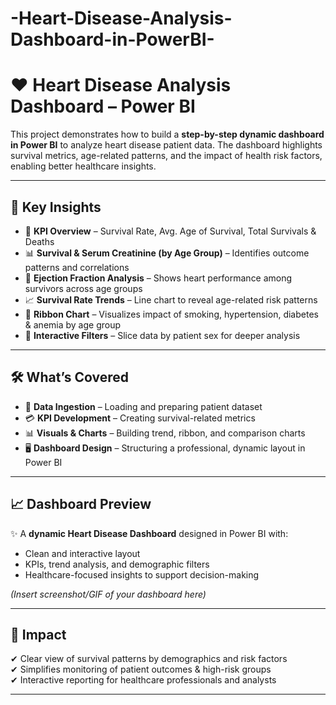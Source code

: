 # -Heart-Disease-Analysis-Dashboard-in-PowerBI-

# ❤️ Heart Disease Analysis Dashboard – Power BI  

This project demonstrates how to build a **step-by-step dynamic dashboard in Power BI** to analyze heart disease patient data. The dashboard highlights survival metrics, age-related patterns, and the impact of health risk factors, enabling better healthcare insights.  

---

## 🚀 Key Insights  

- 📌 **KPI Overview** – Survival Rate, Avg. Age of Survival, Total Survivals & Deaths  
- 📊 **Survival & Serum Creatinine (by Age Group)** – Identifies outcome patterns and correlations  
- 💓 **Ejection Fraction Analysis** – Shows heart performance among survivors across age groups  
- 📈 **Survival Rate Trends** – Line chart to reveal age-related risk patterns  
- 🎀 **Ribbon Chart** – Visualizes impact of smoking, hypertension, diabetes & anemia by age group  
- 🔎 **Interactive Filters** – Slice data by patient sex for deeper analysis  

---

## 🛠️ What’s Covered  

- 📝 **Data Ingestion** – Loading and preparing patient dataset  
- 💳 **KPI Development** – Creating survival-related metrics  
- 📊 **Visuals & Charts** – Building trend, ribbon, and comparison charts  
- 🖥️ **Dashboard Design** – Structuring a professional, dynamic layout in Power BI  

---

## 📈 Dashboard Preview  

✨ A **dynamic Heart Disease Dashboard** designed in Power BI with:  
- Clean and interactive layout  
- KPIs, trend analysis, and demographic filters  
- Healthcare-focused insights to support decision-making  

*(Insert screenshot/GIF of your dashboard here)*  

---

## 🌟 Impact  

✔ Clear view of survival patterns by demographics and risk factors  
✔ Simplifies monitoring of patient outcomes & high-risk groups  
✔ Interactive reporting for healthcare professionals and analysts  

---
